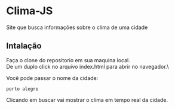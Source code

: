 # Clima-JS
Site que busca informações sobre o clima de uma cidade

## Intalação
Faça o clone do repositorio em sua maquina local.\
De um duplo click no arquivo index.html para abrir no navegador.\

Você pode passar o nome da cidade:

`porto alegre`

Clicando em buscar vai mostrar o clima em tempo real da cidade.
